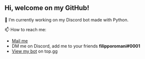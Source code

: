 <h2>Hi, welcome on my GitHub!</h2>

🔭 I’m currently working on my Discord bot made with Python.

📫 How to reach me:
<ul>
    <li><a href="mailto:support@modbot.studio">Mail me</a></li>
    <li>DM me on Discord, add me to your friends <strong>filipporomani#0001</strong></li>
    <li><a href="https://top.gg/bot/780697130909302805" target=new >View my bot</a> on top.gg</li>
